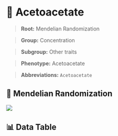 # 🧪 Acetoacetate

> **Root:** Mendelian Randomization

> **Group:** Concentration  

> **Subgroup:** Other traits

> **Phenotype:** Acetoacetate  

> **Abbreviations:** `Acetoacetate`

## 🧬 Mendelian Randomization  

<img src="/MR/Figures/Inverse/Acetoacetate.png"/>


## 📊 Data Table


<CsvTableMRI src="/MR/Data/Inverse/Acetoacetate.csv"/>
